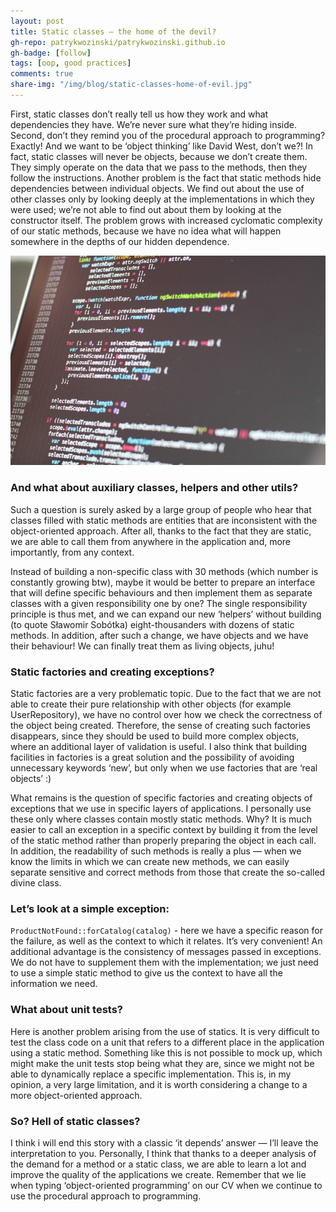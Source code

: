 ```yaml
---
layout: post
title: Static classes — the home of the devil?
gh-repo: patrykwozinski/patrykwozinski.github.io
gh-badge: [follow]
tags: [oop, good practices]
comments: true
share-img: "/img/blog/static-classes-home-of-evil.jpg"
---
```


First, static classes don’t really tell us how they work and what dependencies they have. We’re never sure what they’re hiding inside. Second, don’t they remind you of the procedural approach to programming? Exactly! And we want to be ‘object thinking’ like David West, don’t we?! In fact, static classes will never be objects, because we don’t create them. They simply operate on the data that we pass to the methods, then they follow the instructions. Another problem is the fact that static methods hide dependencies between individual objects. We find out about the use of other classes only by looking deeply at the implementations in which they were used; we’re not able to find out about them by looking at the constructor itself. The problem grows with increased cyclomatic complexity of our static methods, because we have no idea what will happen somewhere in the depths of our hidden dependence.

<p align="center">
    <img src="/img/blog/static-classes-home-of-evil.jpg" alt="The programmer"/>
</p>

### And what about auxiliary classes, helpers and other utils?
Such a question is surely asked by a large group of people who hear that classes filled with static methods are entities that are inconsistent with the object-oriented approach. After all, thanks to the fact that they are static, we are able to call them from anywhere in the application and, more importantly, from any context.

Instead of building a non-specific class with 30 methods (which number is constantly growing btw), maybe it would be better to prepare an interface that will define specific behaviours and then implement them as separate classes with a given responsibility one by one? The single responsibility principle is thus met, and we can expand our new ‘helpers’ without building (to quote Sławomir Sobótka) eight-thousanders with dozens of static methods. In addition, after such a change, we have objects and we have their behaviour! We can finally treat them as living objects, juhu!

### Static factories and creating exceptions?
Static factories are a very problematic topic. Due to the fact that we are not able to create their pure relationship with other objects (for example UserRepository), we have no control over how we check the correctness of the object being created. Therefore, the sense of creating such factories disappears, since they should be used to build more complex objects, where an additional layer of validation is useful. I also think that building facilities in factories is a great solution and the possibility of avoiding unnecessary keywords ‘new’, but only when we use factories that are ‘real objects’ :)

What remains is the question of specific factories and creating objects of exceptions that we use in specific layers of applications. I personally use these only where classes contain mostly static methods. Why? It is much easier to call an exception in a specific context by building it from the level of the static method rather than properly preparing the object in each call. In addition, the readability of such methods is really a plus — when we know the limits in which we can create new methods, we can easily separate sensitive and correct methods from those that create the so-called divine class.

### Let’s look at a simple exception:
`ProductNotFound::forCatalog(catalog)` - here we have a specific reason for the failure, as well as the context to which it relates. It’s very convenient! An additional advantage is the consistency of messages passed in exceptions. We do not have to supplement them with the implementation; we just need to use a simple static method to give us the context to have all the information we need.

### What about unit tests?
Here is another problem arising from the use of statics. It is very difficult to test the class code on a unit that refers to a different place in the application using a static method. Something like this is not possible to mock up, which might make the unit tests stop being what they are, since we might not be able to dynamically replace a specific implementation. This is, in my opinion, a very large limitation, and it is worth considering a change to a more object-oriented approach.

### So? Hell of static classes?
I think i will end this story with a classic ‘it depends’ answer — I’ll leave the interpretation to you. Personally, I think that thanks to a deeper analysis of the demand for a method or a static class, we are able to learn a lot and improve the quality of the applications we create. Remember that we lie when typing ‘object-oriented programming’ on our CV when we continue to use the procedural approach to programming.
